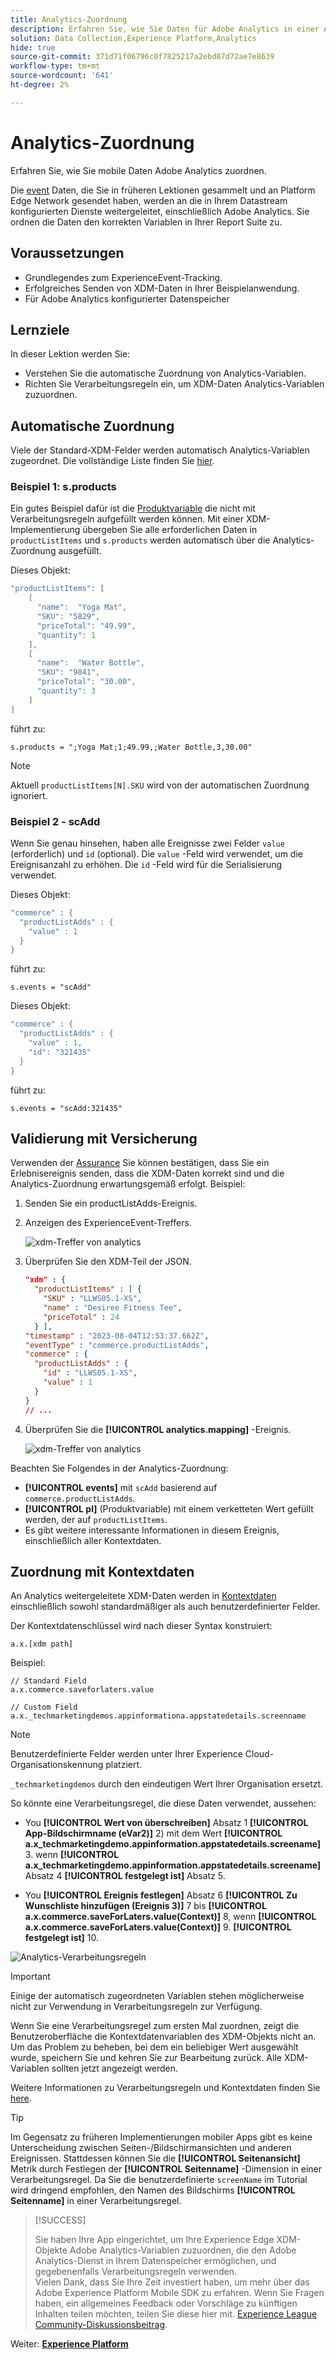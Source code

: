 ```yaml
---
title: Analytics-Zuordnung
description: Erfahren Sie, wie Sie Daten für Adobe Analytics in einer App erfassen.
solution: Data Collection,Experience Platform,Analytics
hide: true
source-git-commit: 371d71f06796c0f7825217a2ebd87d72ae7e8639
workflow-type: tm+mt
source-wordcount: '641'
ht-degree: 2%

---
```


# Analytics-Zuordnung

Erfahren Sie, wie Sie mobile Daten Adobe Analytics zuordnen.

Die [event](events.md) Daten, die Sie in früheren Lektionen gesammelt und an Platform Edge Network gesendet haben, werden an die in Ihrem Datastream konfigurierten Dienste weitergeleitet, einschließlich Adobe Analytics. Sie ordnen die Daten den korrekten Variablen in Ihrer Report Suite zu.

## Voraussetzungen

* Grundlegendes zum ExperienceEvent-Tracking.
* Erfolgreiches Senden von XDM-Daten in Ihrer Beispielanwendung.
* Für Adobe Analytics konfigurierter Datenspeicher

## Lernziele

In dieser Lektion werden Sie:

* Verstehen Sie die automatische Zuordnung von Analytics-Variablen.
* Richten Sie Verarbeitungsregeln ein, um XDM-Daten Analytics-Variablen zuzuordnen.

## Automatische Zuordnung

Viele der Standard-XDM-Felder werden automatisch Analytics-Variablen zugeordnet. Die vollständige Liste finden Sie [hier](https://experienceleague.adobe.com/docs/experience-platform/edge/data-collection/adobe-analytics/automatically-mapped-vars.html?lang=en).

### Beispiel 1: s.products

Ein gutes Beispiel dafür ist die [Produktvariable](https://experienceleague.adobe.com/docs/analytics/implementation/vars/page-vars/products.html?lang=en) die nicht mit Verarbeitungsregeln aufgefüllt werden können. Mit einer XDM-Implementierung übergeben Sie alle erforderlichen Daten in `productListItems` und `s.products` werden automatisch über die Analytics-Zuordnung ausgefüllt.

Dieses Objekt:

```swift
"productListItems": [
    [
      "name":  "Yoga Mat",
      "SKU": "5829",
      "priceTotal": "49.99",
      "quantity": 1
    ],
    [
      "name":  "Water Bottle",
      "SKU": "9841",
      "priceTotal": "30.00",
      "quantity": 3
    ]
]
```

führt zu:

```
s.products = ";Yoga Mat;1;49.99,;Water Bottle,3,30.00"
```

>[!NOTE]
>
>Aktuell `productListItems[N].SKU` wird von der automatischen Zuordnung ignoriert.


### Beispiel 2 - scAdd

Wenn Sie genau hinsehen, haben alle Ereignisse zwei Felder `value` (erforderlich) und `id` (optional). Die `value` -Feld wird verwendet, um die Ereignisanzahl zu erhöhen. Die `id` -Feld wird für die Serialisierung verwendet.

Dieses Objekt:

```swift
"commerce" : {
  "productListAdds" : {
    "value" : 1
  }
}
```

führt zu:

```
s.events = "scAdd"
```

Dieses Objekt:

```swift
"commerce" : {
  "productListAdds" : {
    "value" : 1,
    "id": "321435"
  }
}
```

führt zu:

```
s.events = "scAdd:321435"
```

## Validierung mit Versicherung

Verwenden der [Assurance](assurance.md) Sie können bestätigen, dass Sie ein Erlebnisereignis senden, dass die XDM-Daten korrekt sind und die Analytics-Zuordnung erwartungsgemäß erfolgt. Beispiel:

1. Senden Sie ein productListAdds-Ereignis.

1. Anzeigen des ExperienceEvent-Treffers.

   ![xdm-Treffer von analytics](assets/analytics-assurance-experiencevent.png)

1. Überprüfen Sie den XDM-Teil der JSON.

   ```json
   "xdm" : {
     "productListItems" : [ {
       "SKU" : "LLWS05.1-XS",
       "name" : "Desiree Fitness Tee",
       "priceTotal" : 24
     } ],
   "timestamp" : "2023-08-04T12:53:37.662Z",
   "eventType" : "commerce.productListAdds",
   "commerce" : {
     "productListAdds" : {
       "id" : "LLWS05.1-XS",
       "value" : 1
     }
   }
   // ...
   ```

1. Überprüfen Sie die **[!UICONTROL analytics.mapping]** -Ereignis.

   ![xdm-Treffer von analytics](assets/analytics-assurance-mapping.png)

Beachten Sie Folgendes in der Analytics-Zuordnung:

* **[!UICONTROL events]** mit `scAdd` basierend auf `commerce.productListAdds`.
* **[!UICONTROL pl]** (Produktvariable) mit einem verketteten Wert gefüllt werden, der auf `productListItems`.
* Es gibt weitere interessante Informationen in diesem Ereignis, einschließlich aller Kontextdaten.


## Zuordnung mit Kontextdaten

An Analytics weitergeleitete XDM-Daten werden in [Kontextdaten](https://experienceleague.adobe.com/docs/mobile-services/ios/getting-started-ios/proc-rules.html?lang=en) einschließlich sowohl standardmäßiger als auch benutzerdefinierter Felder.

Der Kontextdatenschlüssel wird nach dieser Syntax konstruiert:

```
a.x.[xdm path]
```

Beispiel:

```
// Standard Field
a.x.commerce.saveforlaters.value

// Custom Field
a.x._techmarketingdemos.appinformationa.appstatedetails.screenname
```

>[!NOTE]
>
>Benutzerdefinierte Felder werden unter Ihrer Experience Cloud-Organisationskennung platziert.
>
>`_techmarketingdemos` durch den eindeutigen Wert Ihrer Organisation ersetzt.


So könnte eine Verarbeitungsregel, die diese Daten verwendet, aussehen:

* You **[!UICONTROL Wert von überschreiben]** Absatz 1 **[!UICONTROL App-Bildschirmname (eVar2)]** 2) mit dem Wert **[!UICONTROL a.x_techmarketingdemo.appinformation.appstatedetails.screename]** 3. wenn **[!UICONTROL a.x_techmarketingdemo.appinformation.appstatedetails.screename]** Absatz 4 **[!UICONTROL festgelegt ist]** Absatz 5.

* You **[!UICONTROL Ereignis festlegen]** Absatz 6 **[!UICONTROL Zu Wunschliste hinzufügen (Ereignis 3)]** 7 bis **[!UICONTROL a.x.commerce.saveForLaters.value(Context)]** 8, wenn **[!UICONTROL a.x.commerce.saveForLaters.value(Context)]** 9. **[!UICONTROL festgelegt ist]** 10.

![Analytics-Verarbeitungsregeln](assets/analytics-processing-rules.png)

>[!IMPORTANT]
>
>
>Einige der automatisch zugeordneten Variablen stehen möglicherweise nicht zur Verwendung in Verarbeitungsregeln zur Verfügung.
>
>
>Wenn Sie eine Verarbeitungsregel zum ersten Mal zuordnen, zeigt die Benutzeroberfläche die Kontextdatenvariablen des XDM-Objekts nicht an. Um das Problem zu beheben, bei dem ein beliebiger Wert ausgewählt wurde, speichern Sie und kehren Sie zur Bearbeitung zurück. Alle XDM-Variablen sollten jetzt angezeigt werden.


Weitere Informationen zu Verarbeitungsregeln und Kontextdaten finden Sie [here](https://experienceleague.adobe.com/docs/analytics-learn/tutorials/implementation/implementation-basics/map-contextdata-variables-into-props-and-evars-with-processing-rules.html?lang=en).

>[!TIP]
>
>Im Gegensatz zu früheren Implementierungen mobiler Apps gibt es keine Unterscheidung zwischen Seiten-/Bildschirmansichten und anderen Ereignissen. Stattdessen können Sie die **[!UICONTROL Seitenansicht]** Metrik durch Festlegen der **[!UICONTROL Seitenname]** -Dimension in einer Verarbeitungsregel. Da Sie die benutzerdefinierte `screenName` im Tutorial wird dringend empfohlen, den Namen des Bildschirms **[!UICONTROL Seitenname]** in einer Verarbeitungsregel.

>[!SUCCESS]
>
>Sie haben Ihre App eingerichtet, um Ihre Experience Edge XDM-Objekte Adobe Analytics-Variablen zuzuordnen, die den Adobe Analytics-Dienst in Ihrem Datenspeicher ermöglichen, und gegebenenfalls Verarbeitungsregeln verwenden.<br/> Vielen Dank, dass Sie Ihre Zeit investiert haben, um mehr über das Adobe Experience Platform Mobile SDK zu erfahren. Wenn Sie Fragen haben, ein allgemeines Feedback oder Vorschläge zu künftigen Inhalten teilen möchten, teilen Sie diese hier mit. [Experience League Community-Diskussionsbeitrag](https://experienceleaguecommunities.adobe.com/t5/adobe-experience-platform-launch/tutorial-discussion-implement-adobe-experience-cloud-in-mobile/td-p/443796).

Weiter: **[Experience Platform](platform.md)**
